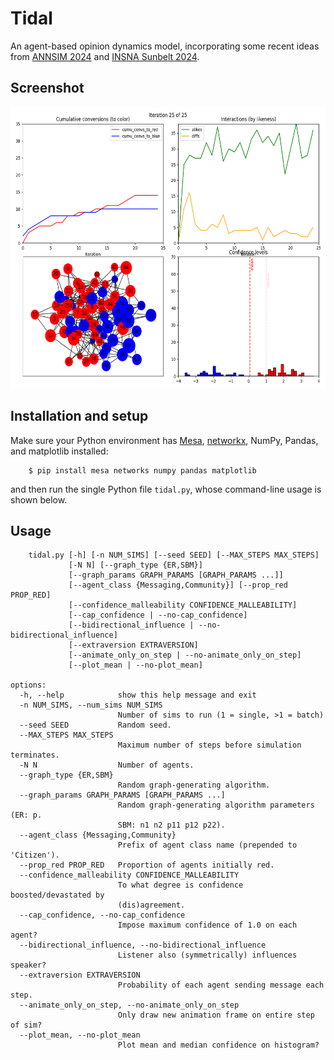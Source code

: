 # Tidal

An agent-based opinion dynamics model, incorporating some recent ideas from
[ANNSIM 2024](https://annsim.org/) and [INSNA Sunbelt 2024](https://sunbelt2024.com/).

## Screenshot

<p align="center">
    <img src="screenshot.png" alt="Tidal screenshot" width="600" height="450" />
</p>

## Installation and setup

Make sure your Python environment has
[Mesa](https://github.com/projectmesa/mesa),
[networkx](https://networkx.org/documentation/stable/), NumPy, Pandas, and
matplotlib installed:

```
    $ pip install mesa networks numpy pandas matplotlib
```

and then run the single Python file `tidal.py`, whose command-line usage is
shown below.

## Usage

```
    tidal.py [-h] [-n NUM_SIMS] [--seed SEED] [--MAX_STEPS MAX_STEPS]
             [-N N] [--graph_type {ER,SBM}]
             [--graph_params GRAPH_PARAMS [GRAPH_PARAMS ...]]
             [--agent_class {Messaging,Community}] [--prop_red PROP_RED]
             [--confidence_malleability CONFIDENCE_MALLEABILITY]
             [--cap_confidence | --no-cap_confidence]
             [--bidirectional_influence | --no-bidirectional_influence]
             [--extraversion EXTRAVERSION]
             [--animate_only_on_step | --no-animate_only_on_step]
             [--plot_mean | --no-plot_mean]

options:
  -h, --help            show this help message and exit
  -n NUM_SIMS, --num_sims NUM_SIMS
                        Number of sims to run (1 = single, >1 = batch)
  --seed SEED           Random seed.
  --MAX_STEPS MAX_STEPS
                        Maximum number of steps before simulation terminates.
  -N N                  Number of agents.
  --graph_type {ER,SBM}
                        Random graph-generating algorithm.
  --graph_params GRAPH_PARAMS [GRAPH_PARAMS ...]
                        Random graph-generating algorithm parameters (ER: p.
                        SBM: n1 n2 p11 p12 p22).
  --agent_class {Messaging,Community}
                        Prefix of agent class name (prepended to 'Citizen').
  --prop_red PROP_RED   Proportion of agents initially red.
  --confidence_malleability CONFIDENCE_MALLEABILITY
                        To what degree is confidence boosted/devastated by
                        (dis)agreement.
  --cap_confidence, --no-cap_confidence
                        Impose maximum confidence of 1.0 on each agent?
  --bidirectional_influence, --no-bidirectional_influence
                        Listener also (symmetrically) influences speaker?
  --extraversion EXTRAVERSION
                        Probability of each agent sending message each step.
  --animate_only_on_step, --no-animate_only_on_step
                        Only draw new animation frame on entire step of sim?
  --plot_mean, --no-plot_mean
                        Plot mean and median confidence on histogram?
```
